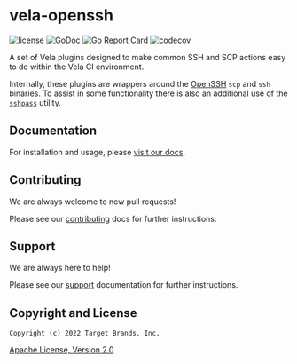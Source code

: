 # vela-openssh

[![license](https://img.shields.io/crates/l/gl.svg)](../LICENSE)
[![GoDoc](https://godoc.org/github.com/go-vela/vela-openssh?status.svg)](https://godoc.org/github.com/go-vela/vela-openssh)
[![Go Report Card](https://goreportcard.com/badge/go-vela/vela-openssh)](https://goreportcard.com/report/go-vela/vela-openssh)
[![codecov](https://codecov.io/gh/go-vela/vela-openssh/branch/main/graph/badge.svg)](https://codecov.io/gh/go-vela/vela-openssh)

A set of Vela plugins designed to make common SSH and SCP actions easy to do within the Vela CI environment.

Internally, these plugins are wrappers around the [OpenSSH](https://www.openssh.com/) `scp` and `ssh` binaries. To assist in some functionality there is also an additional use of the [`sshpass`](https://linux.die.net/man/1/sshpass) utility.

## Documentation

For installation and usage, please [visit our docs](https://go-vela.github.io/docs).

## Contributing

We are always welcome to new pull requests!

Please see our [contributing](CONTRIBUTING.md) docs for further instructions.

## Support

We are always here to help!

Please see our [support](SUPPORT.md) documentation for further instructions.

## Copyright and License

```
Copyright (c) 2022 Target Brands, Inc.
```

[Apache License, Version 2.0](http://www.apache.org/licenses/LICENSE-2.0)
